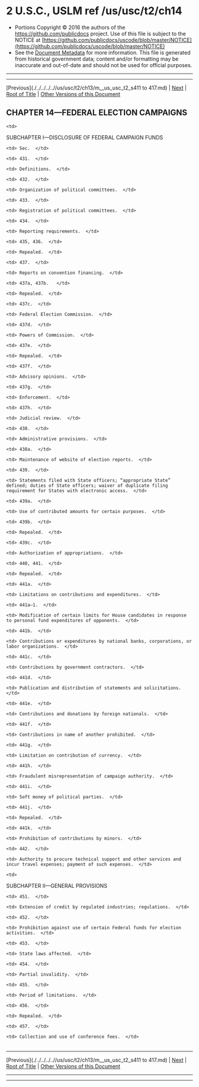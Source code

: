 ---
---

# 2 U.S.C., USLM ref /us/usc/t2/ch14

* Portions Copyright © 2016 the authors of the https://github.com/publicdocs project.
  Use of this file is subject to the NOTICE at [https://github.com/publicdocs/uscode/blob/master/NOTICE](https://github.com/publicdocs/uscode/blob/master/NOTICE)
* See the [Document Metadata](././../../../..//README.md) for more information.
  This file is generated from historical government data; content and/or formatting may be inaccurate and out-of-date and should not be used for official purposes.

----------
----------

[Previous](./../../../..//us/usc/t2/ch13/m__us_usc_t2_s411 to 417.md) | [Next](./../../../..//us/usc/t2/ch14/schI/m__us_usc_t2_ch14_schI.md) | [Root of Title](./../../../../) | [Other Versions of this Document](https://publicdocs.github.io/go/links?ns=uslm&ref=%2Fus%2Fusc%2Ft2%2Fch14)

## CHAPTER 14—FEDERAL ELECTION CAMPAIGNS

<table>

  <tr>

    <td> 

SUBCHAPTER I—DISCLOSURE OF FEDERAL CAMPAIGN FUNDS  </td>

  </tr>

  <tr>

    <td> Sec.  </td>

  </tr>

  <tr>

    <td> 431.  </td>

    <td> Definitions.  </td>

  </tr>

  <tr>

    <td> 432.  </td>

    <td> Organization of political committees.  </td>

  </tr>

  <tr>

    <td> 433.  </td>

    <td> Registration of political committees.  </td>

  </tr>

  <tr>

    <td> 434.  </td>

    <td> Reporting requirements.  </td>

  </tr>

  <tr>

    <td> 435, 436.  </td>

    <td> Repealed.  </td>

  </tr>

  <tr>

    <td> 437.  </td>

    <td> Reports on convention financing.  </td>

  </tr>

  <tr>

    <td> 437a, 437b.   </td>

    <td> Repealed.  </td>

  </tr>

  <tr>

    <td> 437c.  </td>

    <td> Federal Election Commission.  </td>

  </tr>

  <tr>

    <td> 437d.  </td>

    <td> Powers of Commission.  </td>

  </tr>

  <tr>

    <td> 437e.  </td>

    <td> Repealed.  </td>

  </tr>

  <tr>

    <td> 437f.  </td>

    <td> Advisory opinions.  </td>

  </tr>

  <tr>

    <td> 437g.  </td>

    <td> Enforcement.  </td>

  </tr>

  <tr>

    <td> 437h.  </td>

    <td> Judicial review.  </td>

  </tr>

  <tr>

    <td> 438.  </td>

    <td> Administrative provisions.  </td>

  </tr>

  <tr>

    <td> 438a.  </td>

    <td> Maintenance of website of election reports.  </td>

  </tr>

  <tr>

    <td> 439.  </td>

    <td> Statements filed with State officers; “appropriate State” defined; duties of State officers; waiver of duplicate filing requirement for States with electronic access.  </td>

  </tr>

  <tr>

    <td> 439a.  </td>

    <td> Use of contributed amounts for certain purposes.  </td>

  </tr>

  <tr>

    <td> 439b.  </td>

    <td> Repealed.  </td>

  </tr>

  <tr>

    <td> 439c.  </td>

    <td> Authorization of appropriations.  </td>

  </tr>

  <tr>

    <td> 440, 441.  </td>

    <td> Repealed.  </td>

  </tr>

  <tr>

    <td> 441a.  </td>

    <td> Limitations on contributions and expenditures.  </td>

  </tr>

  <tr>

    <td> 441a–1.  </td>

    <td> Modification of certain limits for House candidates in response to personal fund expenditures of opponents.  </td>

  </tr>

  <tr>

    <td> 441b.  </td>

    <td> Contributions or expenditures by national banks, corporations, or labor organizations.  </td>

  </tr>

  <tr>

    <td> 441c.  </td>

    <td> Contributions by government contractors.  </td>

  </tr>

  <tr>

    <td> 441d.  </td>

    <td> Publication and distribution of statements and solicitations.  </td>

  </tr>

  <tr>

    <td> 441e.  </td>

    <td> Contributions and donations by foreign nationals.  </td>

  </tr>

  <tr>

    <td> 441f.  </td>

    <td> Contributions in name of another prohibited.  </td>

  </tr>

  <tr>

    <td> 441g.  </td>

    <td> Limitation on contribution of currency.  </td>

  </tr>

  <tr>

    <td> 441h.  </td>

    <td> Fraudulent misrepresentation of campaign authority.  </td>

  </tr>

  <tr>

    <td> 441i.  </td>

    <td> Soft money of political parties.  </td>

  </tr>

  <tr>

    <td> 441j.  </td>

    <td> Repealed.  </td>

  </tr>

  <tr>

    <td> 441k.  </td>

    <td> Prohibition of contributions by minors.  </td>

  </tr>

  <tr>

    <td> 442.  </td>

    <td> Authority to procure technical support and other services and incur travel expenses; payment of such expenses.  </td>

  </tr>

  <tr>

    <td> 

SUBCHAPTER II—GENERAL PROVISIONS  </td>

  </tr>

  <tr>

    <td> 451.  </td>

    <td> Extension of credit by regulated industries; regulations.  </td>

  </tr>

  <tr>

    <td> 452.  </td>

    <td> Prohibition against use of certain Federal funds for election activities.  </td>

  </tr>

  <tr>

    <td> 453.  </td>

    <td> State laws affected.  </td>

  </tr>

  <tr>

    <td> 454.  </td>

    <td> Partial invalidity.  </td>

  </tr>

  <tr>

    <td> 455.  </td>

    <td> Period of limitations.  </td>

  </tr>

  <tr>

    <td> 456.  </td>

    <td> Repealed.  </td>

  </tr>

  <tr>

    <td> 457.  </td>

    <td> Collection and use of conference fees.  </td>

  </tr>

</table>

----------

[Previous](./../../../..//us/usc/t2/ch13/m__us_usc_t2_s411 to 417.md) | [Next](./../../../..//us/usc/t2/ch14/schI/m__us_usc_t2_ch14_schI.md) | [Root of Title](./../../../../) | [Other Versions of this Document](https://publicdocs.github.io/go/links?ns=uslm&ref=%2Fus%2Fusc%2Ft2%2Fch14)

----------
----------



